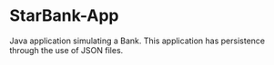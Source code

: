 # StarBank-App
Java application simulating a Bank. This application has persistence through the use of JSON files.
